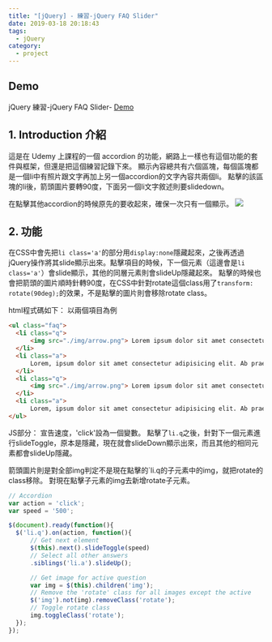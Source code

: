 ```yaml
---
title: "[jQuery] - 練習-jQuery FAQ Slider"
date: 2019-03-18 20:18:43
tags:
  - jQuery
category:
  - project
---
```


## Demo

jQuery 練習-jQuery FAQ Slider- [Demo](https://orow.github.io/MyProjects/ProjectsInJS&jQuery/FAQAccordionSlider/index.html)

## 1. Introduction 介紹

這是在 Udemy 上課程的一個 accordion 的功能，網路上一樣也有這個功能的套件與框架，但還是把這個練習記錄下來。
顯示內容總共有六個區塊，每個區塊都是一個li中有照片跟文字再加上另一個accordion的文字內容共兩個li。
點擊的該區塊的li後，箭頭圖片要轉90度，下面另一個li文字敘述則要slidedown。

在點擊其他accordion的時候原先的要收起來，確保一次只有一個顯示。
![](https://i.imgur.com/msrCR6L.png)

## 2. 功能

在CSS中會先把`li class='a'`的部分用`display:none`隱藏起來，之後再透過jQuery操作將其slide顯示出來。點擊項目的時候，下一個元素（這邊會是`li class='a'`）會slide顯示，其他的同層元素則會slideUp隱藏起來。
點擊的時候也會把箭頭的圖片順時針轉90度，在CSS中針對rotate這個class用了`transform: rotate(90deg);`的效果，不是點擊的圖片則會移除rotate class。


html程式碼如下：
以兩個項目為例

```html
<ul class="faq">
  <li class="q">
      <img src="./img/arrow.png"> Lorem ipsum dolor sit amet consectetur adipisicing elit. Optio?
  </li>
  <li class="a">
      Lorem, ipsum dolor sit amet consectetur adipisicing elit. Ab praesentium at repellendus sapiente amet rem minus.
  </li>
  <li class="q">
      <img src="./img/arrow.png"> Lorem ipsum dolor sit amet consectetur adipisicing elit. Optio?
  </li>
  <li class="a">
      Lorem, ipsum dolor sit amet consectetur adipisicing elit. Ab praesentium at repellendus sapiente amet rem minus.
</ul>
```

JS部分：
宣告速度，'click'設為一個變數。
點擊了`li.q`之後，針對下一個元素進行slideToggle，原本是隱藏，現在就會slideDown顯示出來，而且其他的相同元素都會slideUp隱藏。

箭頭圖片則是對全部img判定不是現在點擊的`li.q的子元素中的img，就把rotate的class移除。
對現在點擊子元素的img去新增rotate子元素。

```js
// Accordion
var action = 'click';
var speed = '500';

$(document).ready(function(){
  $('li.q').on(action, function(){
      // Get next element
      $(this).next().slideToggle(speed)
      // Select all other answers
      .siblings('li.a').slideUp();

      // Get image for active question
      var img = $(this).children('img');
      // Remove the 'rotate' class for all images except the active
      $('img').not(img).removeClass('rotate');
      // Toggle rotate class
      img.toggleClass('rotate');
  });
});
```
